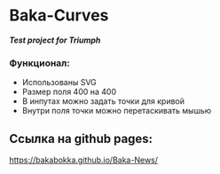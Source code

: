 # Baka-Curves
***Test project for Triumph***

### Функционал:
* Использованы SVG
* Размер поля 400 на 400
* В инпутах можно задать точки для кривой
* Внутри поля точки можно перетаскивать мышью






## Ссылка на github pages:
https://bakabokka.github.io/Baka-News/